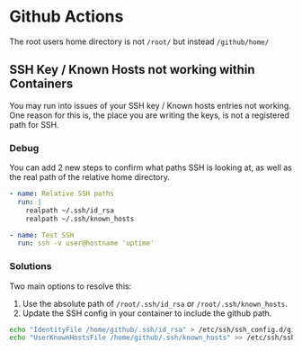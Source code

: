 # Github Actions

The root users home directory is not `/root/` but instead `/github/home/`

## SSH Key / Known Hosts not working within Containers

You may run into issues of your SSH key / Known hosts entries not working. One reason for this is, the place you are writing the keys, is not a registered path for SSH.

### Debug
You can add 2 new steps to confirm what paths SSH is looking at, as well as the real path of the relative home directory.

```yaml
- name: Relative SSH paths
  run: |
    realpath ~/.ssh/id_rsa
    realpath ~/.ssh/known_hosts

- name: Test SSH
  run: ssh -v user@hostname 'uptime'
```

### Solutions
Two main options to resolve this:
1. Use the absolute path of `/root/.ssh/id_rsa` or `/root/.ssh/known_hosts`.
2. Update the SSH config in your container to include the github path.
```sh
echo "IdentityFile /home/github/.ssh/id_rsa" > /etc/ssh/ssh_config.d/github.conf
echo "UserKnownHostsFile /home/github/.ssh/known_hosts" >> /etc/ssh/ssh_config.d/github.conf
```
